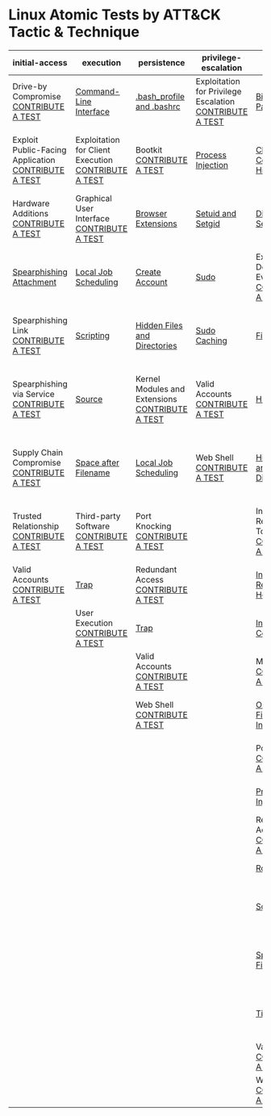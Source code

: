 # Linux Atomic Tests by ATT&CK Tactic & Technique
| initial-access | execution | persistence | privilege-escalation | defense-evasion | credential-access | discovery | lateral-movement | collection | exfiltration | command-and-control |
|-----|-----|-----|-----|-----|-----|-----|-----|-----|-----|-----|
| Drive-by Compromise [CONTRIBUTE A TEST](https://atomicredteam.io/contributing) | [Command-Line Interface](./T1059/T1059.md) | [.bash_profile and .bashrc](./T1156/T1156.md) | Exploitation for Privilege Escalation [CONTRIBUTE A TEST](https://atomicredteam.io/contributing) | [Binary Padding](./T1009/T1009.md) | [Bash History](./T1139/T1139.md) | [Account Discovery](./T1087/T1087.md) | Application Deployment Software [CONTRIBUTE A TEST](https://atomicredteam.io/contributing) | [Audio Capture](./T1123/T1123.md) | Automated Exfiltration [CONTRIBUTE A TEST](https://atomicredteam.io/contributing) | Commonly Used Port [CONTRIBUTE A TEST](https://atomicredteam.io/contributing) |
| Exploit Public-Facing Application [CONTRIBUTE A TEST](https://atomicredteam.io/contributing) | Exploitation for Client Execution [CONTRIBUTE A TEST](https://atomicredteam.io/contributing) | Bootkit [CONTRIBUTE A TEST](https://atomicredteam.io/contributing) | [Process Injection](./T1055/T1055.md) | [Clear Command History](./T1146/T1146.md) | [Brute Force](./T1110/T1110.md) | [Browser Bookmark Discovery](./T1217/T1217.md) | Exploitation of Remote Services [CONTRIBUTE A TEST](https://atomicredteam.io/contributing) | [Automated Collection](./T1119/T1119.md) | [Data Compressed](./T1002/T1002.md) | Communication Through Removable Media [CONTRIBUTE A TEST](https://atomicredteam.io/contributing) |
| Hardware Additions [CONTRIBUTE A TEST](https://atomicredteam.io/contributing) | Graphical User Interface [CONTRIBUTE A TEST](https://atomicredteam.io/contributing) | [Browser Extensions](./T1176/T1176.md) | [Setuid and Setgid](./T1166/T1166.md) | [Disabling Security Tools](./T1089/T1089.md) | [Credentials in Files](./T1081/T1081.md) | [File and Directory Discovery](./T1083/T1083.md) | [Remote File Copy](./T1105/T1105.md) | [Clipboard Data](./T1115/T1115.md) | [Data Encrypted](./T1022/T1022.md) | Connection Proxy [CONTRIBUTE A TEST](https://atomicredteam.io/contributing) |
| [Spearphishing Attachment](./T1193/T1193.md) | [Local Job Scheduling](./T1168/T1168.md) | [Create Account](./T1136/T1136.md) | [Sudo](./T1169/T1169.md) | Exploitation for Defense Evasion [CONTRIBUTE A TEST](https://atomicredteam.io/contributing) | Exploitation for Credential Access [CONTRIBUTE A TEST](https://atomicredteam.io/contributing) | [Network Service Scanning](./T1046/T1046.md) | Remote Services [CONTRIBUTE A TEST](https://atomicredteam.io/contributing) | [Data Staged](./T1074/T1074.md) | [Data Transfer Size Limits](./T1030/T1030.md) | Custom Command and Control Protocol [CONTRIBUTE A TEST](https://atomicredteam.io/contributing) |
| Spearphishing Link [CONTRIBUTE A TEST](https://atomicredteam.io/contributing) | [Scripting](./T1064/T1064.md) | [Hidden Files and Directories](./T1158/T1158.md) | [Sudo Caching](./T1206/T1206.md) | [File Deletion](./T1107/T1107.md) | [Input Capture](./T1056/T1056.md) | [Password Policy Discovery](./T1201/T1201.md) | SSH Hijacking [CONTRIBUTE A TEST](https://atomicredteam.io/contributing) | Data from Information Repositories [CONTRIBUTE A TEST](https://atomicredteam.io/contributing) | [Exfiltration Over Alternative Protocol](./T1048/T1048.md) | Custom Cryptographic Protocol [CONTRIBUTE A TEST](https://atomicredteam.io/contributing) |
| Spearphishing via Service [CONTRIBUTE A TEST](https://atomicredteam.io/contributing) | [Source](./T1153/T1153.md) | Kernel Modules and Extensions [CONTRIBUTE A TEST](https://atomicredteam.io/contributing) | Valid Accounts [CONTRIBUTE A TEST](https://atomicredteam.io/contributing) | [HISTCONTROL](./T1148/T1148.md) | [Network Sniffing](./T1040/T1040.md) | [Permission Groups Discovery](./T1069/T1069.md) | Third-party Software [CONTRIBUTE A TEST](https://atomicredteam.io/contributing) | Data from Local System [CONTRIBUTE A TEST](https://atomicredteam.io/contributing) | Exfiltration Over Command and Control Channel [CONTRIBUTE A TEST](https://atomicredteam.io/contributing) | [Data Encoding](./T1132/T1132.md) |
| Supply Chain Compromise [CONTRIBUTE A TEST](https://atomicredteam.io/contributing) | [Space after Filename](./T1151/T1151.md) | [Local Job Scheduling](./T1168/T1168.md) | Web Shell [CONTRIBUTE A TEST](https://atomicredteam.io/contributing) | [Hidden Files and Directories](./T1158/T1158.md) | [Private Keys](./T1145/T1145.md) | [Process Discovery](./T1057/T1057.md) |  | Data from Network Shared Drive [CONTRIBUTE A TEST](https://atomicredteam.io/contributing) | Exfiltration Over Other Network Medium [CONTRIBUTE A TEST](https://atomicredteam.io/contributing) | Data Obfuscation [CONTRIBUTE A TEST](https://atomicredteam.io/contributing) |
| Trusted Relationship [CONTRIBUTE A TEST](https://atomicredteam.io/contributing) | Third-party Software [CONTRIBUTE A TEST](https://atomicredteam.io/contributing) | Port Knocking [CONTRIBUTE A TEST](https://atomicredteam.io/contributing) |  | Indicator Removal from Tools [CONTRIBUTE A TEST](https://atomicredteam.io/contributing) | Two-Factor Authentication Interception [CONTRIBUTE A TEST](https://atomicredteam.io/contributing) | [Remote System Discovery](./T1018/T1018.md) |  | Data from Removable Media [CONTRIBUTE A TEST](https://atomicredteam.io/contributing) | Exfiltration Over Physical Medium [CONTRIBUTE A TEST](https://atomicredteam.io/contributing) | Domain Fronting [CONTRIBUTE A TEST](https://atomicredteam.io/contributing) |
| Valid Accounts [CONTRIBUTE A TEST](https://atomicredteam.io/contributing) | [Trap](./T1154/T1154.md) | Redundant Access [CONTRIBUTE A TEST](https://atomicredteam.io/contributing) |  | [Indicator Removal on Host](./T1070/T1070.md) |  | [System Information Discovery](./T1082/T1082.md) |  | [Input Capture](./T1056/T1056.md) | Scheduled Transfer [CONTRIBUTE A TEST](https://atomicredteam.io/contributing) | Fallback Channels [CONTRIBUTE A TEST](https://atomicredteam.io/contributing) |
|  | User Execution [CONTRIBUTE A TEST](https://atomicredteam.io/contributing) | [Trap](./T1154/T1154.md) |  | [Install Root Certificate](./T1130/T1130.md) |  | [System Network Configuration Discovery](./T1016/T1016.md) |  | [Screen Capture](./T1113/T1113.md) |  | Multi-Stage Channels [CONTRIBUTE A TEST](https://atomicredteam.io/contributing) |
|  |  | Valid Accounts [CONTRIBUTE A TEST](https://atomicredteam.io/contributing) |  | Masquerading [CONTRIBUTE A TEST](https://atomicredteam.io/contributing) |  | [System Network Connections Discovery](./T1049/T1049.md) |  |  |  | Multi-hop Proxy [CONTRIBUTE A TEST](https://atomicredteam.io/contributing) |
|  |  | Web Shell [CONTRIBUTE A TEST](https://atomicredteam.io/contributing) |  | [Obfuscated Files or Information](./T1027/T1027.md) |  | [System Owner/User Discovery](./T1033/T1033.md) |  |  |  | Multiband Communication [CONTRIBUTE A TEST](https://atomicredteam.io/contributing) |
|  |  |  |  | Port Knocking [CONTRIBUTE A TEST](https://atomicredteam.io/contributing) |  |  |  |  |  | Multilayer Encryption [CONTRIBUTE A TEST](https://atomicredteam.io/contributing) |
|  |  |  |  | [Process Injection](./T1055/T1055.md) |  |  |  |  |  | Port Knocking [CONTRIBUTE A TEST](https://atomicredteam.io/contributing) |
|  |  |  |  | Redundant Access [CONTRIBUTE A TEST](https://atomicredteam.io/contributing) |  |  |  |  |  | Remote Access Tools [CONTRIBUTE A TEST](https://atomicredteam.io/contributing) |
|  |  |  |  | [Rootkit](./T1014/T1014.md) |  |  |  |  |  | [Remote File Copy](./T1105/T1105.md) |
|  |  |  |  | [Scripting](./T1064/T1064.md) |  |  |  |  |  | Standard Application Layer Protocol [CONTRIBUTE A TEST](https://atomicredteam.io/contributing) |
|  |  |  |  | [Space after Filename](./T1151/T1151.md) |  |  |  |  |  | Standard Cryptographic Protocol [CONTRIBUTE A TEST](https://atomicredteam.io/contributing) |
|  |  |  |  | [Timestomp](./T1099/T1099.md) |  |  |  |  |  | Standard Non-Application Layer Protocol [CONTRIBUTE A TEST](https://atomicredteam.io/contributing) |
|  |  |  |  | Valid Accounts [CONTRIBUTE A TEST](https://atomicredteam.io/contributing) |  |  |  |  |  | [Uncommonly Used Port](./T1065/T1065.md) |
|  |  |  |  | Web Service [CONTRIBUTE A TEST](https://atomicredteam.io/contributing) |  |  |  |  |  | Web Service [CONTRIBUTE A TEST](https://atomicredteam.io/contributing) |
